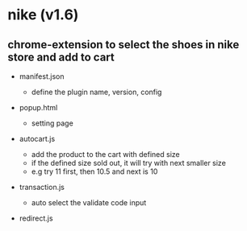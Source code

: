 # nike (v1.6)
## chrome-extension to select the shoes in nike store and add to cart

* manifest.json 
  * define the plugin name, version, config

* popup.html
  * setting page

* autocart.js
  * add the product to the cart with defined size
  * if the defined size sold out, it will try with next smaller size
  * e.g try 11 first, then 10.5 and next is 10

* transaction.js 
  * auto select the validate code input

* redirect.js